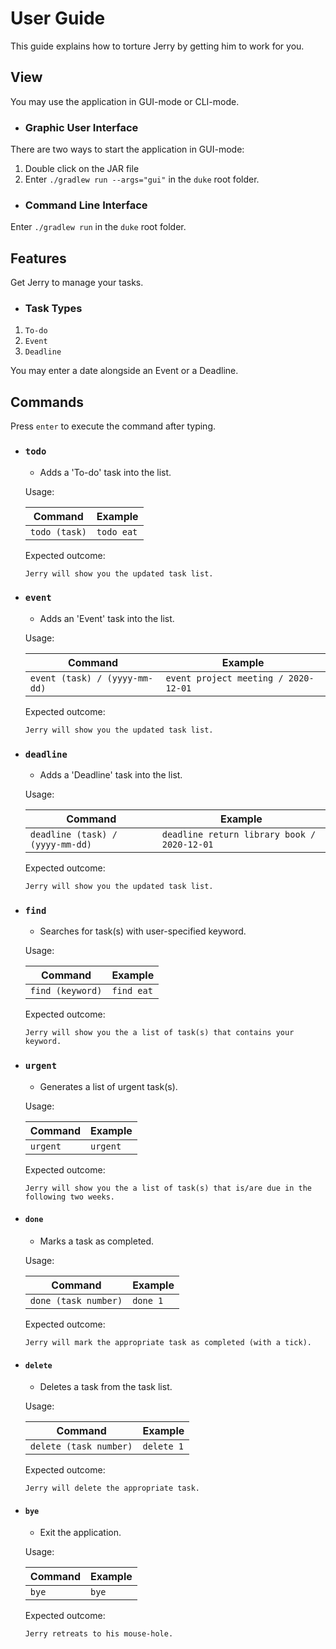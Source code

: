 # User Guide

This guide explains how to torture Jerry by getting him to work for you. 

## View 

You may use the application in GUI-mode or CLI-mode. 

+  ### Graphic User Interface 
There are two ways to start the application in GUI-mode:
1. Double click on the JAR file
2. Enter `./gradlew run --args="gui"` in the `duke` root folder.


+  ### Command Line Interface 
Enter `./gradlew run` in the `duke` root folder.

## Features 

Get Jerry to manage your tasks. 

+  ### Task Types
1. `To-do`
2. `Event`
3. `Deadline` 

You may enter a date alongside an Event or a Deadline. 

## Commands 

Press `enter` to execute the command after typing. 


+ ### `todo`

    - Adds a 'To-do' task into the list. 

    Usage: 

    |Command|Example|
    |------|-------|
    |`todo (task)`| `todo eat`|

    Expected outcome:
    
    `Jerry will show you the updated task list.`


+ ### `event` 

    - Adds an 'Event' task into the list. 

    Usage: 

    |Command|Example|
    |------|-------|
    |`event (task) / (yyyy-mm-dd)`| `event project meeting / 2020-12-01`|

    Expected outcome:
    
    `Jerry will show you the updated task list.`


+ ### `deadline`

    - Adds a 'Deadline' task into the list. 

    Usage: 

    |Command|Example|
    |------|-------|
    |`deadline (task) / (yyyy-mm-dd)`| `deadline return library book / 2020-12-01`|

    Expected outcome:
    
    `Jerry will show you the updated task list.`
    
    
+ ### `find` 
    
    - Searches for task(s) with user-specified keyword.  

    Usage: 

    |Command|Example|
    |------|-------|
    |`find (keyword)`| `find eat`|

    Expected outcome:
    
    `Jerry will show you the a list of task(s) that contains your keyword.`    
    
    
+ ### `urgent`

    - Generates a list of urgent task(s). 

    Usage: 

    |Command|Example|
    |------|-------|
    |`urgent`| `urgent`|

    Expected outcome:
    
    `Jerry will show you the a list of task(s) that is/are due in the following two weeks.`      
    
    
+ #### `done` 

    - Marks a task as completed.

    Usage: 

    |Command|Example|
    |------|-------|
    |`done (task number)`| `done 1`|

    Expected outcome:
    
    `Jerry will mark the appropriate task as completed (with a tick).`   
    
    
+ #### `delete`

    - Deletes a task from the task list.

    Usage: 

    |Command|Example|
    |------|-------|
    |`delete (task number)`| `delete 1`|

    Expected outcome:
    
    `Jerry will delete the appropriate task.`   
    
    
+ #### `bye`
 
    - Exit the application. 

    Usage: 

    |Command|Example|
    |------|-------|
    |`bye`| `bye`|

    Expected outcome:
    
    `Jerry retreats to his mouse-hole.`    
    
    